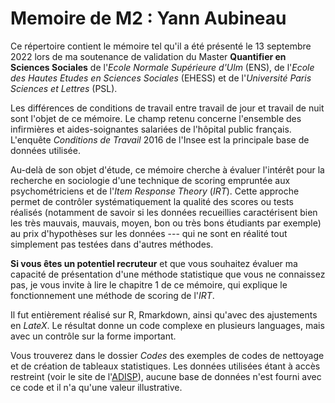 
# Memoire de M2 : Yann Aubineau

Ce répertoire contient le mémoire tel qu'il a été présenté le 13 septembre 2022 lors de ma soutenance de validation du Master **Quantifier en Sciences Sociales** de l'*Ecole Normale Supérieure d'Ulm* (ENS), de l'*Ecole des Hautes Etudes en Sciences Sociales* (EHESS) et de l'*Université Paris Sciences et Lettres* (PSL).

Les différences de conditions de travail entre travail de jour et travail de nuit sont l'objet de ce mémoire. Le champ retenu concerne l'ensemble des infirmières et aides-soignantes salariées de l'hôpital public français. L'enquête *Conditions de Travail* 2016 de l'Insee est la principale base de données utilisée.

Au-delà de son objet d'étude, ce mémoire cherche à évaluer l'intérêt pour la recherche en sociologie d'une technique de scoring empruntée aux psychométriciens et de l'*Item Response Theory* (*IRT*). Cette approche permet de contrôler systématiquement la qualité des scores ou tests réalisés (notamment de savoir si les données recueillies caractérisent bien les très mauvais, mauvais, moyen, bon ou très bons étudiants par exemple) au prix d'hypothèses sur les données --- qui ne sont en réalité tout simplement pas testées dans d'autres méthodes.

**Si vous êtes un potentiel recruteur** et que vous souhaitez évaluer ma capacité de présentation d'une méthode statistique que vous ne connaissez pas, je vous invite à lire le chapitre 1 de ce mémoire, qui explique le fonctionnement une méthode de scoring de l'*IRT*.



Il fut entièrement réalisé sur R, Rmarkdown, ainsi qu'avec des ajustements en *LateX*. Le résultat donne un code complexe en plusieurs languages, mais avec un contrôle sur la forme important.

Vous trouverez dans le dossier *Codes* des exemples de codes de nettoyage et de création de tableaux statistiques. Les données utilisées étant à accès restreint (voir le site de l'[ADISP](http://www.progedo-adisp.fr/adisp_presentation.php)), aucune base de données n'est fourni avec ce code et il n'a qu'une valeur illustrative.



